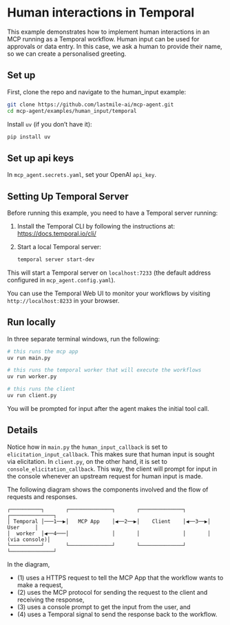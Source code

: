 # Human interactions in Temporal

This example demonstrates how to implement human interactions in an MCP running as a Temporal workflow. 
Human input can be used for approvals or data entry.
In this case, we ask a human to provide their name, so we can create a personalised greeting.

## Set up

First, clone the repo and navigate to the human_input example:

```bash
git clone https://github.com/lastmile-ai/mcp-agent.git
cd mcp-agent/examples/human_input/temporal
```

Install `uv` (if you don’t have it):

```bash
pip install uv
```

## Set up api keys

In `mcp_agent.secrets.yaml`, set your OpenAI `api_key`.

## Setting Up Temporal Server

Before running this example, you need to have a Temporal server running:

1. Install the Temporal CLI by following the instructions at: https://docs.temporal.io/cli/

2. Start a local Temporal server:
   ```bash
   temporal server start-dev
   ```

This will start a Temporal server on `localhost:7233` (the default address configured in `mcp_agent.config.yaml`).

You can use the Temporal Web UI to monitor your workflows by visiting `http://localhost:8233` in your browser.

## Run locally

In three separate terminal windows, run the following:

```bash
# this runs the mcp app
uv run main.py
```

```bash
# this runs the temporal worker that will execute the workflows
uv run worker.py
```

```bash
# this runs the client
uv run client.py
```

You will be prompted for input after the agent makes the initial tool call.

## Details

Notice how in `main.py` the `human_input_callback` is set to `elicitation_input_callback`.
This makes sure that human input is sought via elicitation.
In `client.py`, on the other hand, it is set to `console_elicitation_callback`.
This way, the client will prompt for input in the console whenever an upstream request for human input is made.

The following diagram shows the components involved and the flow of requests and responses.

```plaintext
┌──────────┐       ┌──────────────┐       ┌──────────────┐       ┌──────────────┐
│ Temporal │───1──▶│   MCP App    │◀──2──▶│    Client    │◀──3──▶│     User     │
│  worker  │◀──4───│              │       │              │       │ (via console)│
└──────────┘       └──────────────┘       └──────────────┘       └──────────────┘
```

In the diagram,
- (1) uses a HTTPS request to tell the MCP App that the workflow wants to make a request,
- (2) uses the MCP protocol for sending the request to the client and receiving the response,
- (3) uses a console prompt to get the input from the user, and
- (4) uses a Temporal signal to send the response back to the workflow.
